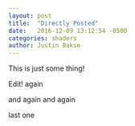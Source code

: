 ```yaml
---
layout: post
title:  "Directly Posted"
date:   2016-12-09 13:12:54 -0500
categories: shaders
author: Justin Bakse
---
```


This is just some thing! 

Edit! again

and again and again

last one
